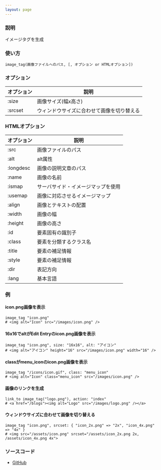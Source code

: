 ```yaml
---
layout: page
---
```

### 説明
イメージタグを生成

### 使い方
    image_tag(画像ファイルへのパス, [, オプション or HTMLオプション])

### オプション

オプション   | 説明
--------|----------------------
:size   | 画像サイズ(幅x高さ)
:srcset | ウィンドウサイズに合わせて画像を切り替える

### HTMLオプション

オプション     | 説明
----------|------------------
:src      | 画像ファイルのパス
:alt      | alt属性
:longdesc | 画像の説明文章のパス
:name     | 画像の名前
:ismap    | サーバサイド・イメージマップを使用
:usemap   | 画像に対応させるイメージマップ
:align    | 画像とテキストの配置
:width    | 画像の幅
:height   | 画像の高さ
:id       | 要素固有の識別子
:class    | 要素を分類するクラス名
:title    | 要素の補足情報
:style    | 要素の補足情報
:dir      | 表記方向
:lang     | 基本言語

### 例
#### icon.png画像を表示
    image_tag "icon.png"
    # <img alt="Icon" src="/images/icon.png" />

#### 16x16でaltがEdit Entryのicon.png画像を表示
    image_tag "icon.png", size: "16x16", alt: "アイコン"
    # <img alt="アイコン" height="16" src="/images/icon.png" width="16" />

#### classがmenu_iconのicon.png画像を表示
    image_tag "/icons/icon.gif", class: "menu_icon"
    # <img alt="Icon" class="menu_icon" src="/images/icon.png" />

#### 画像のリンクを生成
    link_to image_tag("logo.png"), action: "index"
    # <a href="/blogs"><img alt="Logo" src="/images/logo.png" /></a>

#### ウィンドウサイズに合わせて画像を切り替える
    image_tag "icon.png", srcset: { "icon_2x.png" => "2x", "icon_4x.png" => "4x" }
    # <img src="/assets/icon.png" srcset="/assets/icon_2x.png 2x, /assets/icon_4x.png 4x">

### ソースコード
* [GitHub](https://github.com/rails/rails/blob/f33d52c95217212cbacc8d5e44b5a8e3cdc6f5b3/actionview/lib/action_view/helpers/asset_tag_helper.rb#L340)